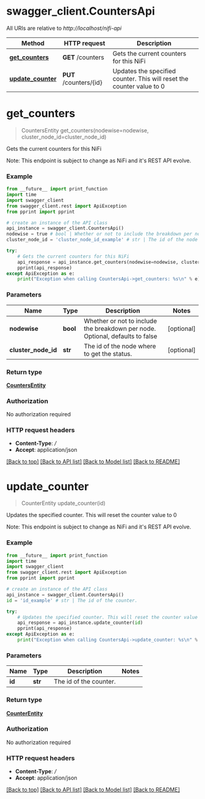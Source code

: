 # swagger_client.CountersApi

All URIs are relative to *http://localhost/nifi-api*

Method | HTTP request | Description
------------- | ------------- | -------------
[**get_counters**](CountersApi.md#get_counters) | **GET** /counters | Gets the current counters for this NiFi
[**update_counter**](CountersApi.md#update_counter) | **PUT** /counters/{id} | Updates the specified counter. This will reset the counter value to 0


# **get_counters**
> CountersEntity get_counters(nodewise=nodewise, cluster_node_id=cluster_node_id)

Gets the current counters for this NiFi

Note: This endpoint is subject to change as NiFi and it's REST API evolve.

### Example 
```python
from __future__ import print_function
import time
import swagger_client
from swagger_client.rest import ApiException
from pprint import pprint

# create an instance of the API class
api_instance = swagger_client.CountersApi()
nodewise = true # bool | Whether or not to include the breakdown per node. Optional, defaults to false (optional)
cluster_node_id = 'cluster_node_id_example' # str | The id of the node where to get the status. (optional)

try: 
    # Gets the current counters for this NiFi
    api_response = api_instance.get_counters(nodewise=nodewise, cluster_node_id=cluster_node_id)
    pprint(api_response)
except ApiException as e:
    print("Exception when calling CountersApi->get_counters: %s\n" % e)
```

### Parameters

Name | Type | Description  | Notes
------------- | ------------- | ------------- | -------------
 **nodewise** | **bool**| Whether or not to include the breakdown per node. Optional, defaults to false | [optional] 
 **cluster_node_id** | **str**| The id of the node where to get the status. | [optional] 

### Return type

[**CountersEntity**](CountersEntity.md)

### Authorization

No authorization required

### HTTP request headers

 - **Content-Type**: */*
 - **Accept**: application/json

[[Back to top]](#) [[Back to API list]](../README.md#documentation-for-api-endpoints) [[Back to Model list]](../README.md#documentation-for-models) [[Back to README]](../README.md)

# **update_counter**
> CounterEntity update_counter(id)

Updates the specified counter. This will reset the counter value to 0

Note: This endpoint is subject to change as NiFi and it's REST API evolve.

### Example 
```python
from __future__ import print_function
import time
import swagger_client
from swagger_client.rest import ApiException
from pprint import pprint

# create an instance of the API class
api_instance = swagger_client.CountersApi()
id = 'id_example' # str | The id of the counter.

try: 
    # Updates the specified counter. This will reset the counter value to 0
    api_response = api_instance.update_counter(id)
    pprint(api_response)
except ApiException as e:
    print("Exception when calling CountersApi->update_counter: %s\n" % e)
```

### Parameters

Name | Type | Description  | Notes
------------- | ------------- | ------------- | -------------
 **id** | **str**| The id of the counter. | 

### Return type

[**CounterEntity**](CounterEntity.md)

### Authorization

No authorization required

### HTTP request headers

 - **Content-Type**: */*
 - **Accept**: application/json

[[Back to top]](#) [[Back to API list]](../README.md#documentation-for-api-endpoints) [[Back to Model list]](../README.md#documentation-for-models) [[Back to README]](../README.md)

